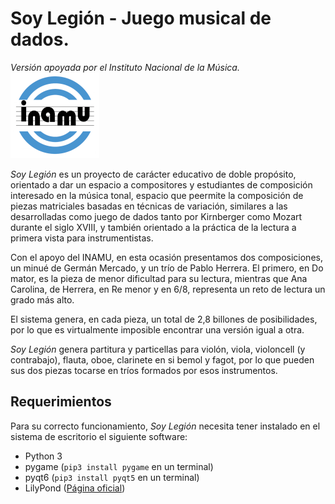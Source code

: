 # Soy Legión - Juego musical de dados.
*Versión apoyada por el Instituto Nacional de la Música.*
![inamu](1-minue/recursos/inamu.png)

*Soy Legión* es un proyecto de carácter educativo de doble propósito, orientado a dar un espacio a compositores y estudiantes de composición interesado en la música tonal, espacio que  peermite la composición de piezas matriciales basadas en técnicas de variación, similares a las desarrolladas como juego de dados tanto por Kirnberger como Mozart durante el siglo XVIII, y también orientado a la práctica de la lectura a primera vista para instrumentistas.

Con el apoyo del INAMU, en esta ocasión presentamos dos composiciones, un minué de Germán Mercado, y un trío de Pablo Herrera. El primero, en Do mator, es la pieza de menor dificultad para su lectura, mientras que Ana Carolina, de Herrera, en Re menor y en 6/8, representa un reto de lectura un grado más alto.

El sistema genera, en cada pieza, un total de 2,8 billones de posibilidades, por lo que es virtualmente imposible encontrar una versión igual a otra.

*Soy Legión* genera partitura y particellas para violón, viola, violoncell (y contrabajo), flauta, oboe, clarinete en si bemol y fagot, por lo que pueden sus dos piezas tocarse en tríos formados por esos instrumentos.

## Requerimientos
Para su correcto funcionamiento, *Soy Legión* necesita tener instalado en el sistema de escritorio el siguiente software:

- Python 3
- pygame (`pip3 install pygame` en un terminal)
- pyqt6 (`pip3 install pyqt5` en un terminal)
- LilyPond ([Página oficial](/home/notacontranota/MEGA/OSIJS/programacion/trio/soylegion/flyer/inamu.png))


